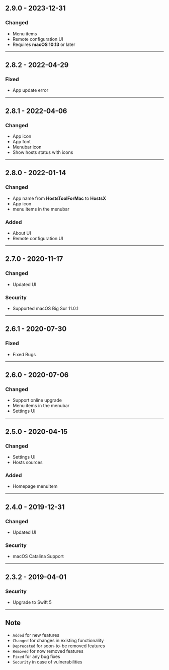 ## 2.9.0 - 2023-12-31

### Changed
- Menu items
- Remote configuration UI
- Requires **macOS 10.13** or later
  
---
## 2.8.2 - 2022-04-29

### Fixed
- App update error
  
---

## 2.8.1 - 2022-04-06

### Changed
- App icon
- App font
- Menubar icon
- Show hosts status with icons

---

## 2.8.0 - 2022-01-14

### Changed
- App name from **HostsToolForMac**  to **HostsX**
- App icon
- menu items in the menubar

### Added
- About UI
- Remote configuration UI

---

## 2.7.0 - 2020-11-17

### Changed
- Updated UI

### Security
- Supported macOS Big Sur 11.0.1

---

## 2.6.1 - 2020-07-30

### Fixed
- Fixed Bugs

---

## 2.6.0 - 2020-07-06

### Changed
- Support online upgrade
- Menu items in the menubar
- Settings UI

---

## 2.5.0 - 2020-04-15

### Changed
- Settings UI
- Hosts sources

### Added
- Homepage menuItem

---

## 2.4.0 - 2019-12-31

### Changed
- Updated UI

### Security
- macOS Catalina Support

---

## 2.3.2 - 2019-04-01

### Security
- Upgrade to Swift 5

---

## Note

- `Added` for new features
- `Changed` for changes in existing functionality
- `Deprecated` for soon-to-be removed features
- `Removed` for now removed features
- `Fixed` for any bug fixes
- `Security` in case of vulnerabilities
